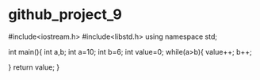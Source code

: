 # github_project_9
#include<iostream.h>
#include<libstd.h>
using namespace std;


int main(){
  int a,b;
  int a=10;
  int b=6;
  int value=0;
  while(a>b){
    value++;
    b++;
    
  }
  return value;
}
